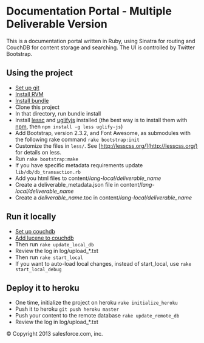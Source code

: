 # Documentation Portal - Multiple Deliverable Version 

This is a documentation portal written in Ruby, using Sinatra for routing and CouchDB for content storage and searching.  The UI is controlled by Twitter Bootstrap. 

## Using the project 

* [Set up git](https://help.github.com/articles/set-up-git#platform-all)
* [Install RVM](https://rvm.io/rvm/install/)
* [Install bundle](http://gembundler.com/bundle_install.html)
* Clone this project
* In that directory, run 
        bundle install
* Install [lessc](http://lesscss.org/) and [uglifyjs](https://github.com/mishoo/UglifyJS) installed (the best way is to install them with [npm](https://npmjs.org/), then `npm install -g less uglify-js`)
* Add Bootstrap,  version 2.3.2, and Font Awesome, as submodules with the following rake command `rake bootstrap:init`
* Customize the files in `less/`.  See [http://lesscss.org/](http://lesscss.org/) for details on less.
* Run `rake bootstrap:make`
* If you have specific metadata requirements update `lib/db/db_transaction.rb`
* Add you html files to content/*lang-local/deliverable_name*
* Create a deliverable_metadata.json file in content/*lang-local/deliverable_name*
* Create a *deliverable_name*.toc in content/*lang-local/deliverable_name*

## Run it locally
* [Set up couchdb](http://wiki.apache.org/couchdb/Installation)
* [Add lucene to couchdb](https://github.com/rnewson/couchdb-lucene)
* Then run
        `rake update_local_db`
* Review the log in log/upload_*.txt
* Then run
        `rake start_local`
* If you want to auto-load local changes, instead of start_local, use
        `rake start_local_debug`

## Deploy it to heroku
* One time, initialize the project on heroku
        `rake initialize_heroku`
* Push it to heroku
        `git push heroku master`
* Push your content to the remote database
        `rake update_remote_db`
* Review the log in log/upload_*.txt

© Copyright 2013 salesforce.com, inc.